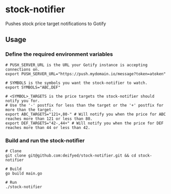 # stock-notifier
Pushes stock price target notifications to Gotify

## Usage

### Define the required environment variables
```shell
# PUSH_SERVER_URL is the URL your Gotify instance is accepting connections on.
export PUSH_SERVER_URL="https://push.mydomain.io/message?token=atoken"

# SYMBOLS is the symbols you want the stock-notifier to watch.
export SYMBOLS="ABC,DEF"

# <SYMBOL>_TARGETS is the price targets the stock-notifier should notify you for.
# Use the '-' postfix for less than the target or the '+' postfix for more than the target.
export ABC_TARGETS="121+,80-" # Will notify you when the price for ABC reaches more than 121 or less than 80.
export DEF_TARGETS="42-,44+" # Will notify you when the price for DEF reaches more than 44 or less than 42.
```

### Build and run the stock-notifier
```shell
# Clone
git clone git@github.com:deifyed/stock-notifier.git && cd stock-notifier

# Build
go build main.go

# Run
./stock-notifier
```
